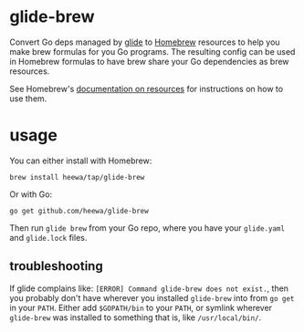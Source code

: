 # glide-brew
Convert Go deps managed by [glide](https://github.com/Masterminds/glide) to [Homebrew](http://brew.sh/) resources to help you make brew formulas for you Go programs. The resulting config can be used in Homebrew formulas to have brew share your Go dependencies as brew resources.

See Homebrew's [documentation on resources](https://github.com/Homebrew/brew/blob/master/share/doc/homebrew/Formula-Cookbook.md#specifying-gems-python-modules-go-projects-etc-as-dependencies) for instructions on how to use them.

# usage

You can either install with Homebrew:
```
brew install heewa/tap/glide-brew
```

Or with Go:
```
go get github.com/heewa/glide-brew
```

Then run `glide brew` from your Go repo, where you have your `glide.yaml` and `glide.lock` files.

## troubleshooting

If glide complains like: `[ERROR] Command glide-brew does not exist.`, then you probably don't have wherever you installed `glide-brew` into from `go get` in your `PATH`. Either add `$GOPATH/bin` to your `PATH`, or symlink wherever `glide-brew` was installed to something that is, like `/usr/local/bin/`.
